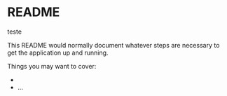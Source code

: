 # README

teste

This README would normally document whatever steps are necessary to get the
application up and running.

Things you may want to cover:

*
* ...
